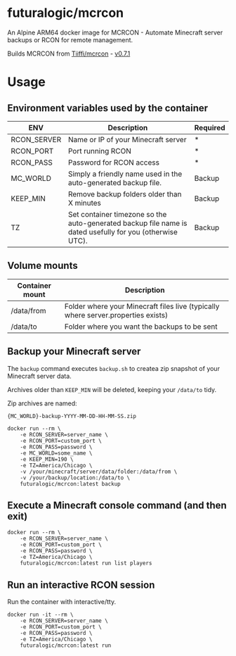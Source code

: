 # futuralogic/mcrcon

An Alpine ARM64 docker image for MCRCON - Automate Minecraft server backups or RCON for remote management.

Builds MCRCON from [Tiiffi/mcrcon](https://github.com/Tiiffi/mcrcon) - [v0.7.1](https://github.com/Tiiffi/mcrcon/releases/tag/v0.7.1)

# Usage

## Environment variables used by the container

|ENV|Description|Required|
|----|----|----|
|RCON_SERVER|Name or IP of your Minecraft server|*|
|RCON_PORT|Port running RCON|*|
|RCON_PASS|Password for RCON access|*|
|MC_WORLD|Simply a friendly name used in the auto-generated backup file.|Backup|
|KEEP_MIN|Remove backup folders older than X minutes|Backup|
|TZ|Set container timezone so the auto-generated backup file name is dated usefully for you (otherwise UTC).|Backup|

## Volume mounts

|Container mount|Description|
|---|---|
|/data/from|Folder where your Minecraft files live (typically where server.properties exists)|
|/data/to|Folder where you want the backups to be sent|

## Backup your Minecraft server

The `backup` command executes `backup.sh` to createa zip snapshot of your Minecraft server data.

Archives older than `KEEP_MIN` will be deleted, keeping your `/data/to` tidy.

Zip archives are named:

`{MC_WORLD}-backup-YYYY-MM-DD-HH-MM-SS.zip`

```
docker run --rm \
	-e RCON_SERVER=server_name \
	-e RCON_PORT=custom_port \
	-e RCON_PASS=password \
	-e MC_WORLD=some_name \
	-e KEEP_MIN=190 \
	-e TZ=America/Chicago \
	-v /your/minecraft/server/data/folder:/data/from \
	-v /your/backup/location:/data/to \
	futuralogic/mcrcon:latest backup
```

## Execute a Minecraft console command (and then exit)

```
docker run --rm \
	-e RCON_SERVER=server_name \
	-e RCON_PORT=custom_port \
	-e RCON_PASS=password \
	-e TZ=America/Chicago \
	futuralogic/mcrcon:latest run list players
```

## Run an interactive RCON session

Run the container with interactive/tty.

```
docker run -it --rm \
	-e RCON_SERVER=server_name \
	-e RCON_PORT=custom_port \
	-e RCON_PASS=password \
	-e TZ=America/Chicago \
	futuralogic/mcrcon:latest run
```
